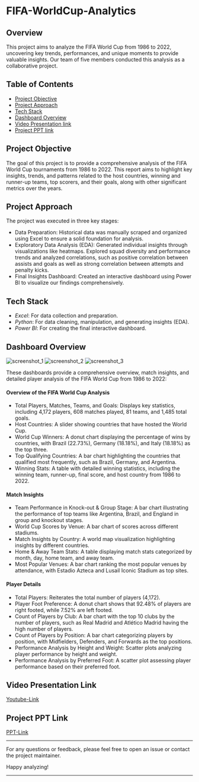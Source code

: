 # FIFA-WorldCup-Analytics


## Overview
This project aims to analyze the FIFA World Cup from 1986 to 2022, uncovering key trends, performances, and unique moments to provide valuable insights. Our team of five members conducted this analysis as a collaborative project.


## Table of Contents
- [Project Objective](#project-description)
- [Project Approach](#project-description)
- [Tech Stack](#tech-stack)
- [Dashboard Overview](#dashboard-overview)
- [Video Presentation link](#video-presentation-link)
- [Project PPT link](#demo-link)


## Project Objective
The goal of this project is to provide a comprehensive analysis of the FIFA World Cup tournaments from 1986 to 2022. This report aims to highlight key insights, trends, and patterns related to the host countries, winning and runner-up teams, top scorers, and their goals, along with other significant metrics over the years. 


## Project Approach
The project was executed in three key stages:
- Data Preparation: Historical data was manually scraped and organized using Excel to ensure a solid foundation for analysis.
- Exploratory Data Analysis (EDA): Generated individual insights through visualizations like heatmaps. Explored squad diversity and performance trends and analyzed correlations, such as positive correlation between assists and goals as well as strong correlation between attempts and penalty kicks.
- Final Insights Dashboard: Created an interactive dashboard using Power BI to visualize our findings comprehensively.


## Tech Stack
- *Excel*: For data collection and preparation.
- *Python*: For data cleaning, manipulation, and generating insights (EDA).
- *Power BI*: For creating the final interactive dashboard.


## Dashboard Overview
![screenshot_1](https://github.com/user-attachments/assets/920fa41e-6f04-44e5-bfa9-8f7a44f44f92)
![screenshot_2](https://github.com/user-attachments/assets/59c7d3a0-af88-4c9e-a697-7a5a069f0af9)
![screenshot_3](https://github.com/user-attachments/assets/7370ac01-c359-4446-bbf3-a8b7445dfd5e)

These dashboards provide a comprehensive overview, match insights, and detailed player analysis of the FIFA World Cup from 1986 to 2022:

#### Overview of the FIFA World Cup Analysis
- Total Players, Matches, Teams, and Goals: Displays key statistics, including 4,172 players, 608 matches played, 81 teams, and 1,485 total goals.
- Host Countries: A slider showing countries that have hosted the World Cup.
- World Cup Winners: A donut chart displaying the percentage of wins by countries, with Brazil (22.73%), Germany (18.18%), and Italy (18.18%) as the top three.
- Top Qualifying Countries: A bar chart highlighting the countries that qualified most frequently, such as Brazil, Germany, and Argentina.
- Winning Stats: A table with detailed winning statistics, including the winning team, runner-up, final score, and host country from 1986 to 2022.

#### Match Insights
- Team Performance in Knock-out & Group Stage: A bar chart illustrating the performance of top teams like Argentina, Brazil, and England in group and knockout stages.
- World Cup Scores by Venue: A bar chart of scores across different stadiums.
- Match Insights by Country: A world map visualization highlighting insights by different countries.
- Home & Away Team Stats: A table displaying match stats categorized by month, day, home team, and away team.
- Most Popular Venues: A bar chart ranking the most popular venues by attendance, with Estadio Azteca and Lusail Iconic Stadium as top sites.

#### Player Details
- Total Players: Reiterates the total number of players (4,172).
- Player Foot Preference: A donut chart shows that 92.48% of players are right footed, while 7.52% are left footed.
- Count of Players by Club: A bar chart with the top 10 clubs by the number of players, such as Real Madrid and Atlético Madrid having the high number of players.
- Count of Players by Position: A bar chart categorizing players by position, with Midfielders, Defenders, and Forwards as the top positions.
- Performance Analysis by Height and Weight: Scatter plots analyzing player performance by height and weight.
- Performance Analysis by Preferred Foot: A scatter plot assessing player performance based on their preferred foot.



## Video Presentation Link
[Youtube-Link](https://youtu.be/8mieMpBjuEM)


## Project PPT Link
[PPT-Link](https://drive.google.com/file/d/1vjk3LBHjvVVtug7MvZP723Qi9SIC5I48/view?usp=sharing)


---

For any questions or feedback, please feel free to open an issue or contact the project maintainer.

Happy analyzing!

---
